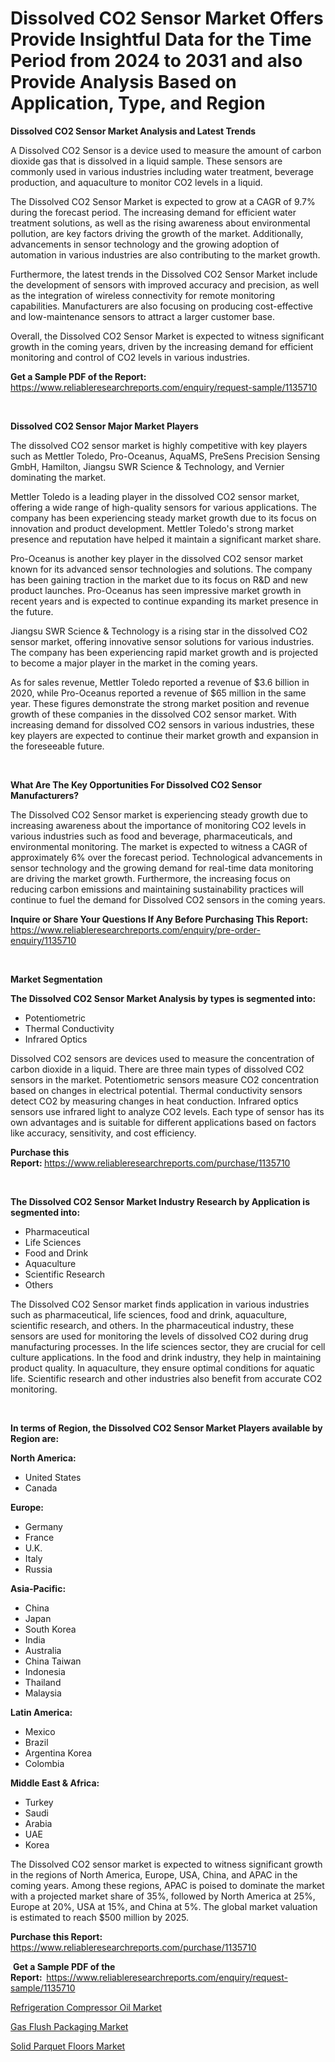 <p><h1>Dissolved CO2 Sensor Market Offers Provide Insightful Data for the Time Period from 2024 to 2031 and also Provide Analysis Based on Application, Type, and Region</h1></p><p><strong>Dissolved CO2 Sensor Market Analysis and Latest Trends</strong></p>
<p><p>A Dissolved CO2 Sensor is a device used to measure the amount of carbon dioxide gas that is dissolved in a liquid sample. These sensors are commonly used in various industries including water treatment, beverage production, and aquaculture to monitor CO2 levels in a liquid.</p><p>The Dissolved CO2 Sensor Market is expected to grow at a CAGR of 9.7% during the forecast period. The increasing demand for efficient water treatment solutions, as well as the rising awareness about environmental pollution, are key factors driving the growth of the market. Additionally, advancements in sensor technology and the growing adoption of automation in various industries are also contributing to the market growth.</p><p>Furthermore, the latest trends in the Dissolved CO2 Sensor Market include the development of sensors with improved accuracy and precision, as well as the integration of wireless connectivity for remote monitoring capabilities. Manufacturers are also focusing on producing cost-effective and low-maintenance sensors to attract a larger customer base.</p><p>Overall, the Dissolved CO2 Sensor Market is expected to witness significant growth in the coming years, driven by the increasing demand for efficient monitoring and control of CO2 levels in various industries.</p></p>
<p><strong>Get a Sample PDF of the Report:&nbsp;</strong> <a href="https://www.reliableresearchreports.com/enquiry/request-sample/1135710">https://www.reliableresearchreports.com/enquiry/request-sample/1135710</a></p>
<p>&nbsp;</p>
<p><strong>Dissolved CO2 Sensor Major Market Players</strong></p>
<p><p>The dissolved CO2 sensor market is highly competitive with key players such as Mettler Toledo, Pro-Oceanus, AquaMS, PreSens Precision Sensing GmbH, Hamilton, Jiangsu SWR Science & Technology, and Vernier dominating the market.</p><p>Mettler Toledo is a leading player in the dissolved CO2 sensor market, offering a wide range of high-quality sensors for various applications. The company has been experiencing steady market growth due to its focus on innovation and product development. Mettler Toledo's strong market presence and reputation have helped it maintain a significant market share.</p><p>Pro-Oceanus is another key player in the dissolved CO2 sensor market known for its advanced sensor technologies and solutions. The company has been gaining traction in the market due to its focus on R&D and new product launches. Pro-Oceanus has seen impressive market growth in recent years and is expected to continue expanding its market presence in the future.</p><p>Jiangsu SWR Science & Technology is a rising star in the dissolved CO2 sensor market, offering innovative sensor solutions for various industries. The company has been experiencing rapid market growth and is projected to become a major player in the market in the coming years.</p><p>As for sales revenue, Mettler Toledo reported a revenue of $3.6 billion in 2020, while Pro-Oceanus reported a revenue of $65 million in the same year. These figures demonstrate the strong market position and revenue growth of these companies in the dissolved CO2 sensor market. With increasing demand for dissolved CO2 sensors in various industries, these key players are expected to continue their market growth and expansion in the foreseeable future.</p></p>
<p>&nbsp;</p>
<p><strong>What Are The Key Opportunities For Dissolved CO2 Sensor Manufacturers?</strong></p>
<p><p>The Dissolved CO2 Sensor market is experiencing steady growth due to increasing awareness about the importance of monitoring CO2 levels in various industries such as food and beverage, pharmaceuticals, and environmental monitoring. The market is expected to witness a CAGR of approximately 6% over the forecast period. Technological advancements in sensor technology and the growing demand for real-time data monitoring are driving the market growth. Furthermore, the increasing focus on reducing carbon emissions and maintaining sustainability practices will continue to fuel the demand for Dissolved CO2 sensors in the coming years.</p></p>
<p><strong>Inquire or Share Your Questions If Any Before Purchasing This Report:</strong> <a href="https://www.reliableresearchreports.com/enquiry/pre-order-enquiry/1135710">https://www.reliableresearchreports.com/enquiry/pre-order-enquiry/1135710</a></p>
<p>&nbsp;</p>
<p><strong>Market Segmentation</strong></p>
<p><strong>The Dissolved CO2 Sensor Market Analysis by types is segmented into:</strong></p>
<p><ul><li>Potentiometric</li><li>Thermal Conductivity</li><li>Infrared Optics</li></ul></p>
<p><p>Dissolved CO2 sensors are devices used to measure the concentration of carbon dioxide in a liquid. There are three main types of dissolved CO2 sensors in the market. Potentiometric sensors measure CO2 concentration based on changes in electrical potential. Thermal conductivity sensors detect CO2 by measuring changes in heat conduction. Infrared optics sensors use infrared light to analyze CO2 levels. Each type of sensor has its own advantages and is suitable for different applications based on factors like accuracy, sensitivity, and cost efficiency.</p></p>
<p><strong>Purchase this Report:&nbsp;</strong><a href="https://www.reliableresearchreports.com/purchase/1135710">https://www.reliableresearchreports.com/purchase/1135710</a></p>
<p>&nbsp;</p>
<p><strong>The Dissolved CO2 Sensor Market Industry Research by Application is segmented into:</strong></p>
<p><ul><li>Pharmaceutical</li><li>Life Sciences</li><li>Food and Drink</li><li>Aquaculture</li><li>Scientific Research</li><li>Others</li></ul></p>
<p><p>The Dissolved CO2 Sensor market finds application in various industries such as pharmaceutical, life sciences, food and drink, aquaculture, scientific research, and others. In the pharmaceutical industry, these sensors are used for monitoring the levels of dissolved CO2 during drug manufacturing processes. In the life sciences sector, they are crucial for cell culture applications. In the food and drink industry, they help in maintaining product quality. In aquaculture, they ensure optimal conditions for aquatic life. Scientific research and other industries also benefit from accurate CO2 monitoring.</p></p>
<p>&nbsp;</p>
<p><strong>In terms of Region, the Dissolved CO2 Sensor Market Players available by Region are:</strong></p>
<p>
    <p> <strong> North America: </strong>
        <ul>
            <li>United States</li>
            <li>Canada</li>
        </ul>
        </p> 
    <p> <strong> Europe: </strong>
        <ul>
            <li>Germany</li>
            <li>France</li>
            <li>U.K.</li>
            <li>Italy</li>
            <li>Russia</li>
        </ul>
        </p> 
    <p> <strong> Asia-Pacific: </strong>
        <ul>
            <li>China</li>
            <li>Japan</li>
            <li>South Korea</li>
            <li>India</li>
            <li>Australia</li>
            <li>China Taiwan</li>
            <li>Indonesia</li>
            <li>Thailand</li>
            <li>Malaysia</li>
        </ul>
        </p> 
    <p> <strong> Latin America: </strong>
        <ul>
            <li>Mexico</li>
            <li>Brazil</li>
            <li>Argentina Korea</li>
            <li>Colombia</li>
        </ul>
        </p> 
    <p> <strong> Middle East & Africa: </strong>
        <ul>
            <li>Turkey</li>
            <li>Saudi</li>
            <li>Arabia</li>
            <li>UAE</li>
            <li>Korea</li>
        </ul>
    </p>
    </p>
<p><p>The Dissolved CO2 sensor market is expected to witness significant growth in the regions of North America, Europe, USA, China, and APAC in the coming years. Among these regions, APAC is poised to dominate the market with a projected market share of 35%, followed by North America at 25%, Europe at 20%, USA at 15%, and China at 5%. The global market valuation is estimated to reach $500 million by 2025.</p></p>
<p><strong>Purchase this Report: </strong><a href="https://www.reliableresearchreports.com/purchase/1135710">https://www.reliableresearchreports.com/purchase/1135710</a></p>
<p>&nbsp;<strong>Get a Sample PDF of the Report:&nbsp;&nbsp;</strong><a href="https://www.reliableresearchreports.com/enquiry/request-sample/1135710">https://www.reliableresearchreports.com/enquiry/request-sample/1135710</a></p>
<p><strong></strong></p>
<p><p><a href="https://fuschia-pecorino-a6d.notion.site/Global-Refrigeration-Compressor-Oil-Market-by-Types-Applications-and-Major-Players-with-Regional--b60fe63cc44c49b698cf0c14b9e83d50">Refrigeration Compressor Oil Market</a></p><p><a href="https://changeable-paste-463.notion.site/Gas-Flush-Packaging-Market-Offers-Provide-Insightful-Data-for-the-Time-Period-from-2024-to-2031-and--8c8e1f842da14722a04423b995bb3e8b">Gas Flush Packaging Market</a></p><p><a href="https://github.com/Paul14Anderson63/Market-Research-Report-List-3/blob/main/solid-parquet-floors-market.md">Solid Parquet Floors Market</a></p></p>